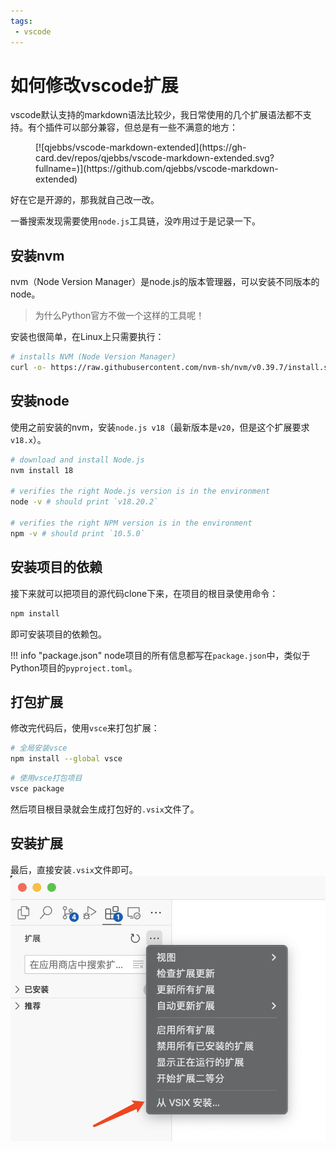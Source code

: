 ```yaml
---
tags:
 - vscode
---
```


# 如何修改vscode扩展

vscode默认支持的markdown语法比较少，我日常使用的几个扩展语法都不支持。有个插件可以部分兼容，但总是有一些不满意的地方：
<figure markdown>
[![qjebbs/vscode-markdown-extended](https://gh-card.dev/repos/qjebbs/vscode-markdown-extended.svg?fullname=)](https://github.com/qjebbs/vscode-markdown-extended)
</figure>

好在它是开源的，那我就自己改一改。

一番搜索发现需要使用`node.js`工具链，没咋用过于是记录一下。

## 安装nvm

nvm（Node Version Manager）是node.js的版本管理器，可以安装不同版本的node。

> 为什么Python官方不做一个这样的工具呢！

安装也很简单，在Linux上只需要执行：
```bash
# installs NVM (Node Version Manager)
curl -o- https://raw.githubusercontent.com/nvm-sh/nvm/v0.39.7/install.sh | bash
```

## 安装node
使用之前安装的nvm，安装`node.js v18`（最新版本是`v20`，但是这个扩展要求`v18.x`）。
```bash
# download and install Node.js
nvm install 18

# verifies the right Node.js version is in the environment
node -v # should print `v18.20.2`

# verifies the right NPM version is in the environment
npm -v # should print `10.5.0`
```

## 安装项目的依赖
接下来就可以把项目的源代码clone下来，在项目的根目录使用命令：
```bash
npm install
```

即可安装项目的依赖包。

!!! info "package.json"
    node项目的所有信息都写在`package.json`中，类似于Python项目的`pyproject.toml`。

## 打包扩展
修改完代码后，使用`vsce`来打包扩展：
```bash
# 全局安装vsce
npm install --global vsce
```
```bash
# 使用vsce打包项目
vsce package
```

然后项目根目录就会生成打包好的`.vsix`文件了。

## 安装扩展
最后，直接安装`.vsix`文件即可。
![](assets/2024-05-11-21-25-01.png)